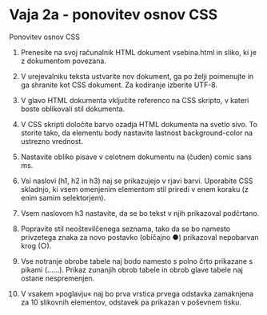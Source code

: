 # Vaja 2a - ponovitev osnov CSS

Ponovitev osnov CSS

1. Prenesite na svoj računalnik HTML dokument vsebina.html in sliko, ki je z dokumentom povezana.

2. V urejevalniku teksta ustvarite nov dokument, ga po želji poimenujte in ga shranite kot CSS dokument. Za kodiranje izberite UTF-8. 

3. V glavo HTML dokumenta vključite referenco na CSS skripto, v kateri boste oblikovali stil dokumenta. 

4. V CSS skripti določite barvo ozadja HTML dokumenta na svetlo sivo. To storite tako, da elementu body nastavite lastnost background-color na ustrezno vrednost. 

5. Nastavite obliko pisave v celotnem dokumentu na (čuden) comic sans ms. 

6. Vsi naslovi (h1, h2 in h3) naj se prikazujejo v rjavi barvi. Uporabite CSS skladnjo, ki vsem omenjenim elementom stil priredi v enem koraku (z enim samim selektorjem). 

7. Vsem naslovom h3 nastavite, da se bo tekst v njih prikazoval podčrtano.

8. Popravite stil neoštevilčenega seznama, tako da se bo namesto privzetega znaka za novo postavko (običajno ●) prikazoval nepobarvan krog (○). 

9. Vse notranje obrobe tabele naj bodo namesto s polno črto prikazane s pikami (……). Prikaz zunanjih obrob tabele in obrob glave tabele naj ostane nespremenjen. 

10. V vsakem »poglavju« naj bo prva vrstica prvega odstavka zamaknjena za 10 slikovnih elementov, odstavek pa prikazan v poševnem tisku.

